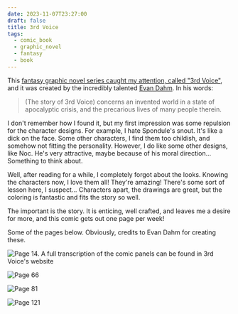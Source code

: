 ```yaml
---
date: 2023-11-07T23:27:00
draft: false
title: 3rd Voice
tags:
  - comic_book
  - graphic_novel
  - fantasy
  - book
---
```

This [fantasy graphic novel series caught my attention, called "3rd Voice"](https://www.rice-boy.com/3rdvoice/index.php), and it was created by the incredibly talented [Evan Dahm](https://www.rice-boy.com/about.php). In his words:

> (The story of 3rd Voice) concerns an invented world in a state of apocalyptic crisis, and the precarious lives of many people therein.

I don't remember how I found it, but my first impression was some repulsion for the character designs. For example, I hate Spondule's snout. It's like a dick on the face. Some other characters, I find them too childish, and somehow not fitting the personality. However, I do like some other designs, like Noc. He's very attractive, maybe because of his moral direction… Something to think about.

Well, after reading for a while, I completely forgot about the looks. Knowing the characters now, I love them all! They're amazing! There's some sort of lesson here, I suspect… Characters apart, the drawings are great, but the coloring is fantastic and fits the story so well.

The important is the story. It is enticing, well crafted, and leaves me a desire for more, and this comic gets out one page per week!

Some of the pages below. Obviously, credits to Evan Dahm for creating these.

![Page 14. A full transcription of the comic panels can be found in 3rd Voice's website](3rd_voice-1699398160412.jpeg)

![Page 66](3rd_voice-1699398346944.jpeg)

![Page 81](3rd_voice-1699398838449.jpeg)

![Page 121](3rd_voice-1699398980862.jpeg)